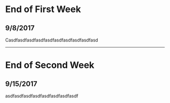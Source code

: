 # End of First Week
## 9/8/2017
Casdfasdfasdfasdfasdfasdfasdfasdfasdfasd

---

# End of Second Week
## 9/15/2017
asdfasdfasdfasdfasdfasdfasdfasdf

